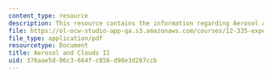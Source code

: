 ```yaml
---
content_type: resource
description: This resource contains the information regarding Aerosol and Clouds II.
file: https://ol-ocw-studio-app-qa.s3.amazonaws.com/courses/12-335-experimental-atmospheric-chemistry-fall-2014/376aae5d06c3664fc856d98e3d287ccb_MIT12_335F14_Lecture3_2.pdf
file_type: application/pdf
resourcetype: Document
title: Aerosol and Clouds II
uid: 376aae5d-06c3-664f-c856-d98e3d287ccb
---
```

